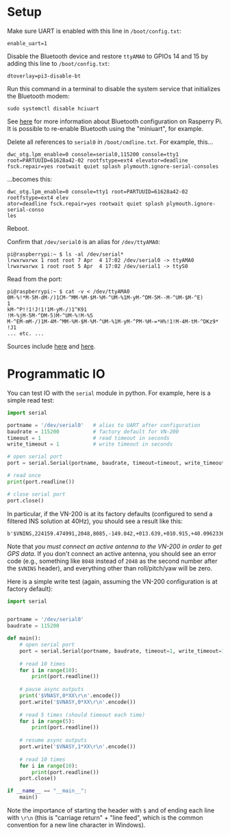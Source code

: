 # Setup

Make sure UART is enabled with this line in `/boot/config.txt`:
```
enable_uart=1
```

Disable the Bluetooth device and restore `ttyAMA0` to GPIOs 14 and 15 by adding this line to `/boot/config.txt`:
```
dtoverlay=pi3-disable-bt
```

Run this command in a terminal to disable the system service that initializes the Bluetooth modem:
```
sudo systemctl disable hciuart
```

See [here](https://www.raspberrypi.org/documentation/configuration/uart.md) for more information about Bluetooth configuration on Rasperry Pi. It is possible to re-enable Bluetooth using the "miniuart", for example.

Delete all references to `serial0` in `/boot/cmdline.txt`. For example, this...
```
dwc_otg.lpm_enable=0 console=serial0,115200 console=tty1 root=PARTUUID=61628a42-02 rootfstype=ext4 elevator=deadline fsck.repair=yes rootwait quiet splash plymouth.ignore-serial-consoles
```
...becomes this:
```
dwc_otg.lpm_enable=0 console=tty1 root=PARTUUID=61628a42-02 rootfstype=ext4 elev
ator=deadline fsck.repair=yes rootwait quiet splash plymouth.ignore-serial-conso
les
```

Reboot.

Confirm that `/dev/serial0` is an alias for `/dev/ttyAMA0`:
```
pi@raspberrypi:~ $ ls -al /dev/serial*
lrwxrwxrwx 1 root root 7 Apr  4 17:02 /dev/serial0 -> ttyAMA0
lrwxrwxrwx 1 root root 5 Apr  4 17:02 /dev/serial1 -> ttyS0
```

Read from the port:
```
pi@raspberrypi:~ $ cat -v < /dev/ttyAMA0
0M-%!*M-5M-dM-/)1CM-^MM-%M-$M-%M-^UM-%1M-yM-^DM-5M--M-^UM-$M-^E)
1
kM-^P!!1!J!1!1M-yM-/)1^K91
!M-%jM-5M-^DM-5)M-^UM-%!M-%5
M-^EM-mM-/)1M-4M-^MM-%M-$M-%M-^UM-%1M-yM-^PM-%M-=*H%!1!M-4M-tM-^DKz9*
!J1
... etc. ...
```

Sources include [here](https://github.com/RPi-Distro/repo/issues/31#issuecomment-220776609) and [here](https://raspberrypihobbyist.blogspot.com/2012/08/raspberry-pi-serial-port.html).


# Programmatic IO

You can test IO with the `serial` module in python. For example, here is a simple read test:
```python
import serial

portname = '/dev/serial0'	# alias to UART after configuration
baudrate = 115200			# factory default for VN-200
timeout = 1 				# read timeout in seconds
write_timeout = 1			# write timeout in seconds

# open serial port
port = serial.Serial(portname, baudrate, timeout=timeout, write_timeout=write_timeout)

# read once
print(port.readline())

# close serial port
port.close()
```

In particular, if the VN-200 is at its factory defaults (configured to send a filtered INS solution at 40Hz), you should see a result like this:
```
b'$VNINS,224159.474991,2048,8085,-149.042,+013.639,+010.915,+40.09623362,-088.20139124,+00204.179,+000.023,+000.007,-000.248,20.5,02.5,0.20*6F\r\n'
```

Note that *you must connect an active antenna to the VN-200 in order to get GPS data*. If you don't connect an active antenna, you should see an error code (e.g., something like `8048` instead of `2048` as the second number after the `$VNINS` header), and everything other than roll/pitch/yaw will be zero.

Here is a simple write test (again, assuming the VN-200 configuration is at factory default):
```python
import serial


portname = '/dev/serial0'
baudrate = 115200

def main():
	# open serial port
	port = serial.Serial(portname, baudrate, timeout=1, write_timeout=1)
	
	# read 10 times
	for i in range(10):
		print(port.readline())
	
	# pause async outputs
	print('$VNASY,0*XX\r\n'.encode())
	port.write('$VNASY,0*XX\r\n'.encode())
	
	# read 5 times (should timeout each time)
	for i in range(5):
		print(port.readline())
	
	# resume async outputs
	port.write('$VNASY,1*XX\r\n'.encode())
	
	# read 10 times
	for i in range(10):
		print(port.readline())
	port.close()

if __name__ == "__main__":
	main()
```

Note the importance of starting the header with `$` and of ending each line with `\r\n` (this is "carriage return" + "line feed", which is the common convention for a new line character in Windows).
